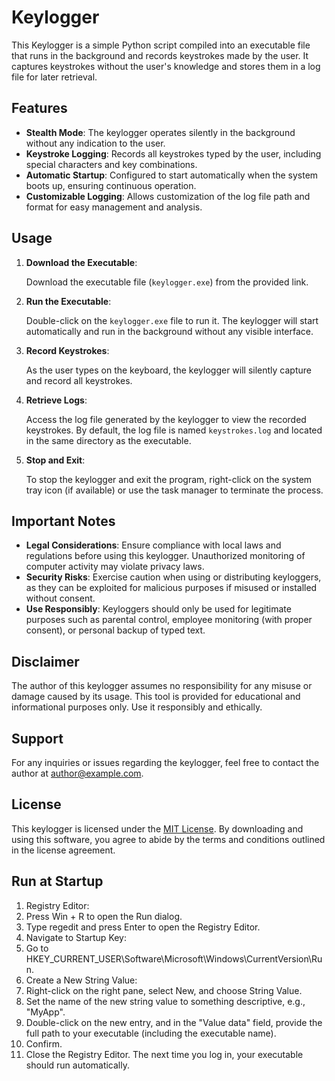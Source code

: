 # Keylogger

This Keylogger is a simple Python script compiled into an executable file that runs in the background and records keystrokes made by the user. It captures keystrokes without the user's knowledge and stores them in a log file for later retrieval.

## Features

- **Stealth Mode**: The keylogger operates silently in the background without any indication to the user.
- **Keystroke Logging**: Records all keystrokes typed by the user, including special characters and key combinations.
- **Automatic Startup**: Configured to start automatically when the system boots up, ensuring continuous operation.
- **Customizable Logging**: Allows customization of the log file path and format for easy management and analysis.

## Usage

1. **Download the Executable**:

   Download the executable file (`keylogger.exe`) from the provided link.

2. **Run the Executable**:

   Double-click on the `keylogger.exe` file to run it. The keylogger will start automatically and run in the background without any visible interface.

3. **Record Keystrokes**:

   As the user types on the keyboard, the keylogger will silently capture and record all keystrokes.

4. **Retrieve Logs**:

   Access the log file generated by the keylogger to view the recorded keystrokes. By default, the log file is named `keystrokes.log` and located in the same directory as the executable.

5. **Stop and Exit**:

   To stop the keylogger and exit the program, right-click on the system tray icon (if available) or use the task manager to terminate the process.

## Important Notes

- **Legal Considerations**: Ensure compliance with local laws and regulations before using this keylogger. Unauthorized monitoring of computer activity may violate privacy laws.
- **Security Risks**: Exercise caution when using or distributing keyloggers, as they can be exploited for malicious purposes if misused or installed without consent.
- **Use Responsibly**: Keyloggers should only be used for legitimate purposes such as parental control, employee monitoring (with proper consent), or personal backup of typed text.

## Disclaimer

The author of this keylogger assumes no responsibility for any misuse or damage caused by its usage. This tool is provided for educational and informational purposes only. Use it responsibly and ethically.

## Support

For any inquiries or issues regarding the keylogger, feel free to contact the author at [author@example.com](mailto:author@example.com).

## License

This keylogger is licensed under the [MIT License](LICENSE). By downloading and using this software, you agree to abide by the terms and conditions outlined in the license agreement.


## Run at Startup
1. Registry Editor:
2. Press Win + R to open the Run dialog.
3. Type regedit and press Enter to open the Registry Editor.
4. Navigate to Startup Key:
5. Go to HKEY_CURRENT_USER\Software\Microsoft\Windows\CurrentVersion\Run.
6. Create a New String Value:
7. Right-click on the right pane, select New, and choose String Value.
8. Set the name of the new string value to something descriptive, e.g., "MyApp".
9. Double-click on the new entry, and in the "Value data" field, provide the full path to your executable (including the executable name).
10. Confirm.
11. Close the Registry Editor.
The next time you log in, your executable should run automatically.
